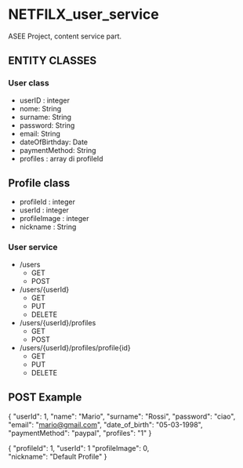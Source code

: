 # NETFILX_user_service
ASEE Project, content service part.

## ENTITY CLASSES
### User class
- userID : integer
- nome: String
- surname: String
- password: String
- email: String
- dateOfBirthday: Date
- paymentMethod: String
- profiles : array di profileId

## Profile class
- profileId : integer
- userId : integer
- profileImage : integer
- nickname : String


### User service
- /users
    - GET
    - POST
- /users/{userId}
    - GET
    - PUT
    - DELETE
- /users/{userId}/profiles
    - GET
    - POST
- /users/{userId}/profiles/profile{id}
    - GET
    - PUT
    - DELETE


## POST Example
{
"userId": 1,
"name": "Mario",
"surname": "Rossi",
"password": "ciao",
"email": "mario@gmail.com",
"date_of_birth":  "05-03-1998",
"paymentMethod": "paypal",
"profiles": "1"
}

{
"profileId": 1, 
"userId": 1
"profileImage": 0,  
"nickname": "Default Profile"
}